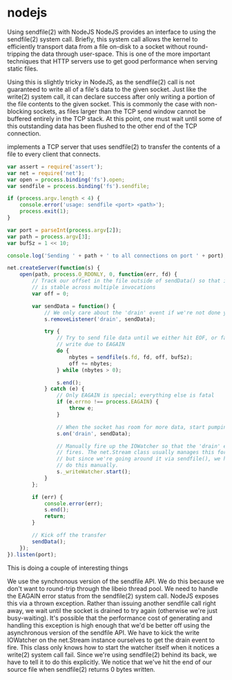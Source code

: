 # nodejs


Using sendfile(2) with NodeJS
NodeJS provides an interface to using the sendfile(2) system call. Briefly, this system call allows the kernel to efficiently transport data from a file on-disk to a socket without round-tripping the data through user-space. This is one of the more important techniques that HTTP servers use to get good performance when serving static files.

Using this is slightly tricky in NodeJS, as the sendfile(2) call is not guaranteed to write all of a file's data to the given socket. Just like the write(2) system call, it can declare success after only writing a portion of the file contents to the given socket. This is commonly the case with non-blocking sockets, as files larger than the TCP send window cannot be buffered entirely in the TCP stack. At this point, one must wait until some of this outstanding data has been flushed to the other end of the TCP connection.

implements a TCP server that uses sendfile(2) to transfer the contents of a file to every client that connects.
```js
var assert = require('assert');
var net = require('net');
var open = process.binding('fs').open;
var sendfile = process.binding('fs').sendfile;

if (process.argv.length < 4) {
    console.error('usage: sendfile <port> <path>');
    process.exit(1);
}

var port = parseInt(process.argv[2]);
var path = process.argv[3];
var bufSz = 1 << 10;

console.log('Sending ' + path + ' to all connections on port ' + port);

net.createServer(function(s) {
    open(path, process.O_RDONLY, 0, function(err, fd) {
        // Track our offset in the file outside of sendData() so that its value
        // is stable across multiple invocations
        var off = 0;

        var sendData = function() {
            // We only care about the 'drain' event if we're not done yet
            s.removeListener('drain', sendData);

            try {
                // Try to send file data until we either hit EOF, or fail the
                // write due to EAGAIN
                do {
                    nbytes = sendfile(s.fd, fd, off, bufSz);
                    off += nbytes;
                } while (nbytes > 0);

                s.end();
            } catch (e) {
                // Only EAGAIN is special; everything else is fatal
                if (e.errno !== process.EAGAIN) {
                    throw e;
                }

                // When the socket has room for more data, start pumping again
                s.on('drain', sendData);

                // Manually fire up the IOWatcher so that the 'drain' event
                // fires. The net.Stream class usually manages this for you,
                // but since we're going around it via sendfile(), we have to
                // do this manually.
                s._writeWatcher.start();
            }
        };

        if (err) {
            console.error(err);
            s.end();
            return;
        }

        // Kick off the transfer
        sendData();
    });
}).listen(port);

```
This is doing a couple of interesting things

We use the synchronous version of the sendfile API. We do this because we don't want to round-trip through the libeio thread pool.
We need to handle the EAGAIN error status from the sendfile(2) system call. NodeJS exposes this via a thrown exception. Rather than issuing another sendfile call right away, we wait until the socket is drained to try again (otherwise we're just busy-waiting). It's possible that the performance cost of generating and handling this exception is high enough that we'd be better off using the asynchronous version of the sendfile API.
We have to kick the write IOWatcher on the net.Stream instance ourselves to get the drain event to fire. This class only knows how to start the watcher itself when it notices a write(2) system call fail. Since we're using sendfile(2) behind its back, we have to tell it to do this explicitly.
We notice that we've hit the end of our source file when sendfile(2) returns 0 bytes written.
